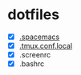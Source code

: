 # dotfiles
- [x] [.spacemacs](https://github.com/syl20bnr/spacemacs)
- [x] [.tmux.conf.local](https://github.com/gpakosz/.tmux)
- [x] .screenrc
- [x] .bashrc
